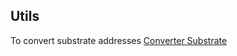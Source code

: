 ## Utils
To convert substrate addresses [Converter Substrate](https://docs.future.uniquenetwork.dev/reference/addresses.html)
